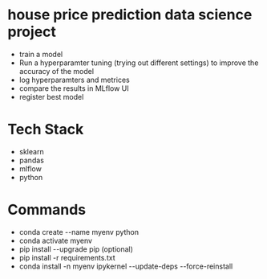 # house price prediction data science project 
- train a model
- Run a hyperparamter tuning (trying out different settings) to improve the accuracy of the model
- log  hyperparamters and metrices 
- compare the results in MLflow UI
- register best model


# Tech Stack 
 - sklearn
 - pandas
 - mlflow
 - python 


 # Commands  
  - conda create --name myenv python
  - conda activate myenv
  - pip install --upgrade pip (optional)
  - pip install -r requirements.txt
  - conda install -n myenv ipykernel --update-deps --force-reinstall
